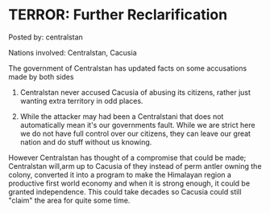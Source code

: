 # TERROR: Further Reclarification

Posted by: centralstan

Nations involved: Centralstan, Cacusia

The government of Centralstan has updated facts on some accusations made by both sides

1. Centralstan never accused Cacusia of abusing its citizens, rather just wanting extra territory in odd places.

2. While the attacker may had been a Centralstani that does not automatically mean it's our governments fault. While we are strict here we do not have full control over our citizens, they can leave our great nation and do stuff without us knowing.

However Centralstan has thought of a compromise that could be made;
Centralstan will,arm up to Cacusia of they instead of perm antler owning the colony, converted it into a program to make the Himalayan region a productive first world economy and when it is strong enough, it could be granted independence.
This could take decades so Cacusia could still "claim" the area for quite some time.